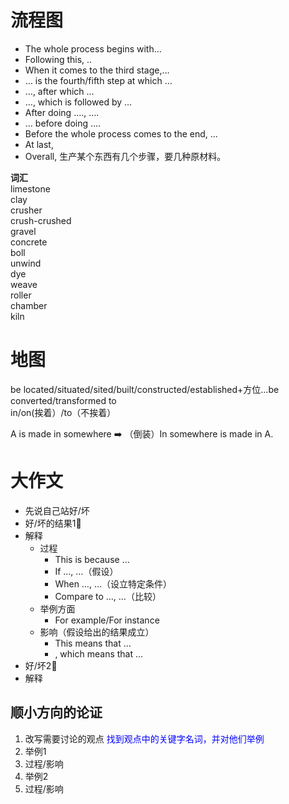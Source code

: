 # 流程图
*   The whole process begins with…
*   Following this, ..
*   When it comes to the third stage,…
*   … is the fourth/fifth step at which …
*   …, after which …
*   …, which is followed by …
*   After doing …., ….
*   … before doing ….
*   Before the whole process comes to the end, … 
*   At last,
*   Overall, 生产某个东⻄有几个步骤，要几种原材料。

**词汇**   
limestone   
clay  
crusher  
crush-crushed  
gravel  
concrete  
boll  
unwind  
dye  
weave  
roller  
chamber  
kiln

# 地图

be located/situated/sited/built/constructed/established+方位…be converted/transformed to  
in/on(挨着）/to（不挨着）

A is made in somewhere ➡️ （倒装）In somewhere is made in A. 

# 大作文
*   先说自己站好/坏
*   好/坏的结果1⃣️
*   解释
    *   过程
        *   This is because …
        *   If …, …（假设）
        *   When …, …（设立特定条件）
        *   Compare to …, …（比较）
    *   举例方面
        *   For example/For instance
    *   影响（假设给出的结果成立）
        *   This means that …
        *   , which means that …
*   好/坏2⃣️
*   解释

## 顺小方向的论证
1. 改写需要讨论的观点 <font color = "blue"> 找到观点中的关键字名词，并对他们举例 </font> 
2. 举例1
3. 过程/影响
4. 举例2
5. 过程/影响

